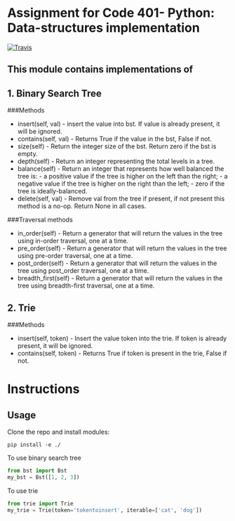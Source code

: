 # Assignment for Code 401- Python: Data-structures implementation
[![Travis](https://travis-ci.org/tanyaweaver/data-structures-2.svg?branch=traversals)](https://travis-ci.org/tanyaweaver/data-structures-2.svg?branch=traversals)
## This module contains implementations of
## 1. Binary Search Tree
###Methods
* insert(self, val) -    insert the value into bst. If value is already present, it will be ignored.
* contains(self, val) - Returns True if the value in the bst, False if not.
* size(self) - Return the integer size of the bst. Return zero if the bst is empty.
* depth(self) - Return an integer representing the total levels in a tree.
* balance(self) - Return an integer that represents how well balanced the tree is:
                    - a positive value if the tree is higher on the left than the right;
                    - a negative value if the tree is higher on the right than the left;
                    - zero if the tree is ideally-balanced.
* delete(self, val) - Remove val from the tree if present, if not present this method is a    no-op. Return None in all cases.

###Traversal methods
* in_order(self) - Return a generator that will return the values in the tree using in-order traversal, one at a time.
* pre_order(self) - Return a generator that will return the values in the tree using pre-order traversal, one at a time.
* post_order(self) - Return a generator that will return the values in the tree using post_order traversal, one at a time.
* breadth_first(self) - Return a generator that will return the values in the tree using breadth-first traversal, one at a time.


## 2. Trie
###Methods
* insert(self, token) -    Insert the value token into the trie. If token is already present, it will be ignored.
* contains(self, token) - Returns True if token is present in the trie, False if not.


# Instructions
## Usage
Clone the repo and install modules:
```
pip install -e ./
```

To use binary search tree
```python
from bst import Bst
my_bst = Bst([1, 2, 3])
```

To use trie
```python
from trie import Trie
my_trie = Trie(token='tokentoinsert', iterable=['cat', 'dog'])
```
